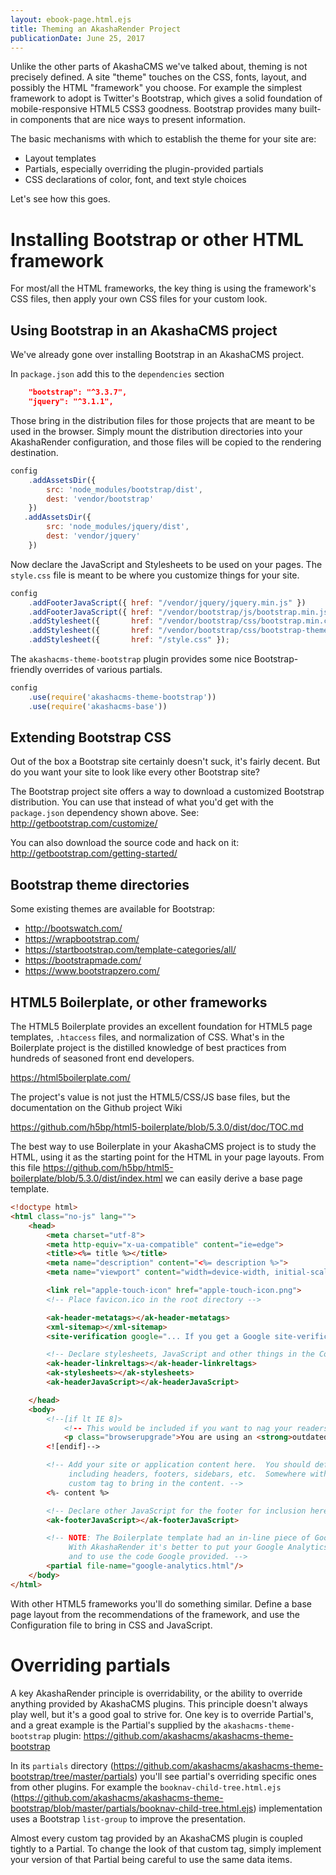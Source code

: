 ```yaml
---
layout: ebook-page.html.ejs
title: Theming an AkashaRender Project
publicationDate: June 25, 2017
---
```


Unlike the other parts of AkashaCMS we've talked about, theming is not precisely defined.  A site "theme" touches on the CSS, fonts, layout, and possibly the HTML "framework" you choose.  For example the simplest framework to adopt is Twitter's Bootstrap, which gives a solid foundation of mobile-responsive HTML5 CSS3 goodness.  Bootstrap provides many built-in components that are nice ways to present information.

The basic mechanisms with which to establish the theme for your site are:

* Layout templates
* Partials, especially overriding the plugin-provided partials
* CSS declarations of color, font, and text style choices

Let's see how this goes.

# Installing Bootstrap or other HTML framework

For most/all the HTML frameworks, the key thing is using the framework's CSS files, then apply your own CSS files for your custom look.

## Using Bootstrap in an AkashaCMS project

We've already gone over installing Bootstrap in an AkashaCMS project.  

In `package.json` add this to the `dependencies` section

```json
    "bootstrap": "^3.3.7",
    "jquery": "^3.1.1",
```

Those bring in the distribution files for those projects that are meant to be used in the browser.  Simply mount the distribution directories into your AkashaRender configuration, and those files will be copied to the rendering destination.

```js
config
    .addAssetsDir({
        src: 'node_modules/bootstrap/dist',
        dest: 'vendor/bootstrap'
    })
   .addAssetsDir({
        src: 'node_modules/jquery/dist',
        dest: 'vendor/jquery'
    })
```

Now declare the JavaScript and Stylesheets to be used on your pages.  The `style.css` file is meant to be where you customize things for your site.

```js
config
    .addFooterJavaScript({ href: "/vendor/jquery/jquery.min.js" })
    .addFooterJavaScript({ href: "/vendor/bootstrap/js/bootstrap.min.js"  })
    .addStylesheet({       href: "/vendor/bootstrap/css/bootstrap.min.css" })
    .addStylesheet({       href: "/vendor/bootstrap/css/bootstrap-theme.min.css" })
    .addStylesheet({       href: "/style.css" });
```

The `akashacms-theme-bootstrap` plugin provides some nice Bootstrap-friendly overrides of various partials.

```js
config
    .use(require('akashacms-theme-bootstrap'))
    .use(require('akashacms-base'))
```

## Extending Bootstrap CSS

Out of the box a Bootstrap site certainly doesn't suck, it's fairly decent.  But do you want your site to look like every other Bootstrap site?  

The Bootstrap project site offers a way to download a customized Bootstrap distribution.  You can use that instead of what you'd get with the `package.json` dependency shown above.  See:  http://getbootstrap.com/customize/

You can also download the source code and hack on it:  http://getbootstrap.com/getting-started/

## Bootstrap theme directories

Some existing themes are available for Bootstrap:

* http://bootswatch.com/
* https://wrapbootstrap.com/
* https://startbootstrap.com/template-categories/all/
* https://bootstrapmade.com/
* https://www.bootstrapzero.com/

## HTML5 Boilerplate, or other frameworks

The HTML5 Boilerplate provides an excellent foundation for HTML5 page templates, `.htaccess` files, and normalization of CSS.  What's in the Boilerplate project is the distilled knowledge of best practices from hundreds of seasoned front end developers.  

https://html5boilerplate.com/

The project's value is not just the HTML5/CSS/JS base files, but the documentation on the Github project Wiki

https://github.com/h5bp/html5-boilerplate/blob/5.3.0/dist/doc/TOC.md

The best way to use Boilerplate in your AkashaCMS project is to study the HTML, using it as the starting point for the HTML in your page layouts.  From this file https://github.com/h5bp/html5-boilerplate/blob/5.3.0/dist/index.html we can easily derive a base page template.

```html
<!doctype html>
<html class="no-js" lang="">
    <head>
        <meta charset="utf-8">
        <meta http-equiv="x-ua-compatible" content="ie=edge">
        <title><%= title %></title>
        <meta name="description" content="<%= description %>">
        <meta name="viewport" content="width=device-width, initial-scale=1">

        <link rel="apple-touch-icon" href="apple-touch-icon.png">
        <!-- Place favicon.ico in the root directory -->

        <ak-header-metatags></ak-header-metatags>
        <xml-sitemap></xml-sitemap>
        <site-verification google="... If you get a Google site-verification code, add it here"></site-verification>

        <!-- Declare stylesheets, JavaScript and other things in the Configuration -->
        <ak-header-linkreltags></ak-header-linkreltags>
        <ak-stylesheets></ak-stylesheets>
        <ak-headerJavaScript></ak-headerJavaScript>

    </head>
    <body>
        <!--[if lt IE 8]>
            <!-- This would be included if you want to nag your readers about their old browser. -->
            <p class="browserupgrade">You are using an <strong>outdated</strong> browser. Please <a href="http://browsehappy.com/">upgrade your browser</a> to improve your experience.</p>
        <![endif]-->

        <!-- Add your site or application content here.  You should define the desired page layout
             including headers, footers, sidebars, etc.  Somewhere within that page layout, use this
             custom tag to bring in the content. -->
        <%- content %>

        <!-- Declare other JavaScript for the footer for inclusion here -->
        <ak-footerJavaScript></ak-footerJavaScript>

        <!-- NOTE: The Boilerplate template had an in-line piece of Google Analytics code.
             With AkashaRender it's better to put your Google Analytics in a Partial,
             and to use the code Google provided. -->
        <partial file-name="google-analytics.html"/>
    </body>
</html>
```

With other HTML5 frameworks you'll do something similar.  Define a base page layout from the recommendations of the framework, and use the Configuration file to bring in CSS and JavaScript.

# Overriding partials

A key AkashaRender principle is overridability, or the ability to override anything provided by AkashaCMS plugins.  This principle doesn't always play well, but it's a good goal to strive for.  One key is to override Partial's, and a great example is the Partial's supplied by the `akashacms-theme-bootstrap` plugin:  https://github.com/akashacms/akashacms-theme-bootstrap

In its `partials` directory (https://github.com/akashacms/akashacms-theme-bootstrap/tree/master/partials) you'll see partial's overriding specific ones from other plugins.  For example the `booknav-child-tree.html.ejs` (https://github.com/akashacms/akashacms-theme-bootstrap/blob/master/partials/booknav-child-tree.html.ejs) implementation uses a Bootstrap `list-group` to improve the presentation.

Almost every custom tag provided by an AkashaCMS plugin is coupled tightly to a Partial.  To change the look of that custom tag, simply implement your version of that Partial being careful to use the same data items.
